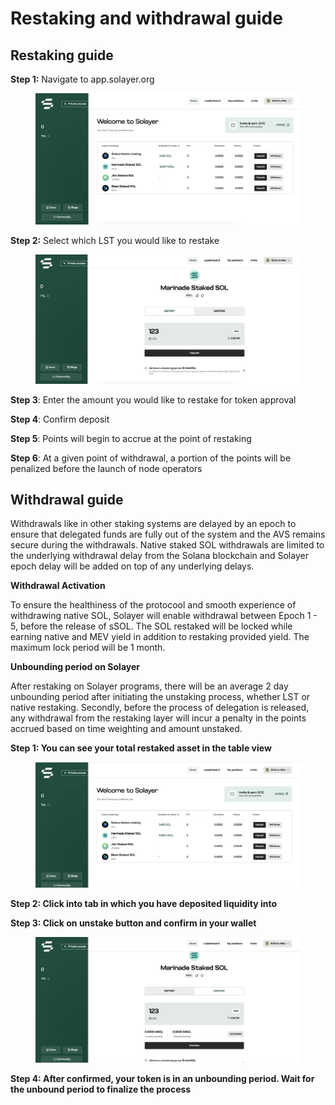 # Restaking and withdrawal guide

## Restaking guide&#x20;

**Step 1:** Navigate to app.solayer.org&#x20;

<figure><img src="../.gitbook/assets/image (3) (1).png" alt=""><figcaption></figcaption></figure>

**Step 2:** Select which LST you would like to restake&#x20;

<figure><img src="../.gitbook/assets/image (1) (1) (1).png" alt=""><figcaption></figcaption></figure>

**Step 3**: Enter the amount you would like to restake for token approval

**Step 4**: Confirm deposit &#x20;

**Step 5**: Points will begin to accrue at the point of restaking&#x20;

**Step 6**: At a given point of withdrawal, a portion of the points will be penalized before the launch of node operators&#x20;



## Withdrawal guide

Withdrawals like in other staking systems are delayed by an epoch to ensure that delegated funds are fully out of the system and the AVS remains secure during the withdrawals. Native staked SOL withdrawals are limited to the underlying withdrawal delay from the Solana blockchain and Solayer epoch delay will be added on top of any underlying delays.



**Withdrawal Activation**

To ensure the healthiness of the protocool and smooth experience of withdrawing native SOL, Solayer will enable withdrawal between Epoch 1 - 5, before the release of sSOL. The SOL restaked will be locked while earning native and MEV yield in addition to restaking provided yield. The maximum lock period will be 1 month.&#x20;



**Unbounding period on Solayer**&#x20;

After restaking on Solayer programs, there will be an average 2 day unbounding period after initiating the unstaking process, whether LST or native restaking. Secondly, before the process of delegation is released, any withdrawal from the restaking layer will incur a penalty in the points accrued based on time weighting and amount unstaked.&#x20;

**Step 1: You can see your total restaked asset in the table view**&#x20;

<figure><img src="../.gitbook/assets/image (2) (1) (1).png" alt=""><figcaption></figcaption></figure>

**Step 2: Click into tab in which you have deposited liquidity into**&#x20;

**Step 3: Click on unstake button and confirm in your wallet**

<figure><img src="../.gitbook/assets/image (7).png" alt=""><figcaption></figcaption></figure>

**Step 4: After confirmed, your token is in an unbounding period. Wait for the unbound period to finalize the process**&#x20;
